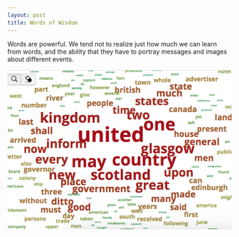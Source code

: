 ```yaml
---
layout: post
title: Words of Wisdom
---
```

Words are powerful. We tend not to realize just how much we can learn from words, and the ability that they have to portray messages and images about different events. 

![](./images/k4img.png)  
